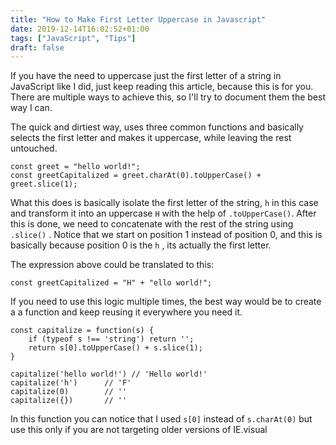 ```yaml
---
title: "How to Make First Letter Uppercase in Javascript"
date: 2019-12-14T16:02:52+01:00
tags: ["JavaScript", "Tips"]
draft: false
---
```


If you have the need to uppercase just the first letter of a string in JavaScript like I did, just keep reading this article, because this is for you. There are multiple ways to achieve this, so I'll try to document them the best way I can.

The quick and dirtiest way, uses three common functions and basically selects the first letter and makes it uppercase, while leaving the rest untouched.

```
const greet = "hello world!";
const greetCapitalized = greet.charAt(0).toUpperCase() + greet.slice(1);
```

What this does is basically isolate the first letter of the string, `h` in this case and transform it into an uppercase `H` with the help of `.toUpperCase()`. After this is done, we need to concatenate with the rest of the string using `.slice()` . Notice that we start on position 1 instead of position 0, and this is basically because position 0 is the `h` , its actually the first letter.

The expression above could be translated to this:

```
const greetCapitalized = "H" + "ello world!";
```

If you need to use this logic multiple times, the best way would be to create a a function and keep reusing it everywhere you need it.

```
const capitalize = function(s) {
    if (typeof s !== 'string') return '';
    return s[0].toUpperCase() + s.slice(1);
}

capitalize('hello world!') // 'Hello world!'
capitalize('h')      // 'F'
capitalize(0)        // ''
capitalize({})       // ''
```

In this function you can notice that I used `s[0]` instead of `s.charAt(0)` but use this only if you are not targeting older versions of IE.visual